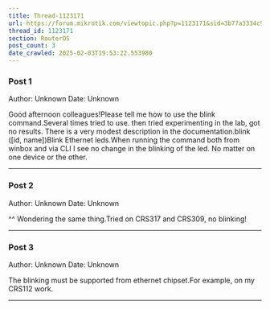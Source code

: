 ```yaml
---
title: Thread-1123171
url: https://forum.mikrotik.com/viewtopic.php?p=1123171&sid=3b77a3334c914448dbbc02bfdff4c3aa#p1123171
thread_id: 1123171
section: RouterOS
post_count: 3
date_crawled: 2025-02-03T19:53:22.553980
---
```


### Post 1
Author: Unknown
Date: Unknown

Good afternoon colleagues!Please tell me how to use the blink command.Several times tried to use. then tried experimenting in the lab, got no results. There is a very modest description in the documentation.blink ([id, name])Blink Ethernet leds.When running the command both from winbox and via CLI I see no change in the blinking of the led. No matter on one device or the other.

---
### Post 2
Author: Unknown
Date: Unknown

^^ Wondering the same thing.Tried on CRS317 and CRS309, no blinking!

---
### Post 3
Author: Unknown
Date: Unknown

The blinking must be supported from ethernet chipset.For example, on my CRS112 work.

---
